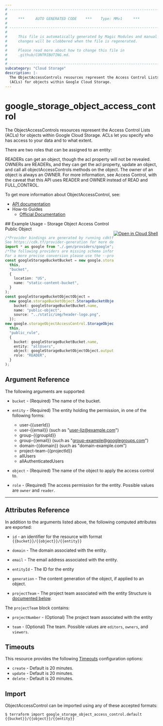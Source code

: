 ```yaml
---
# ----------------------------------------------------------------------------
#
#     ***     AUTO GENERATED CODE    ***    Type: MMv1     ***
#
# ----------------------------------------------------------------------------
#
#     This file is automatically generated by Magic Modules and manual
#     changes will be clobbered when the file is regenerated.
#
#     Please read more about how to change this file in
#     .github/CONTRIBUTING.md.
#
# ----------------------------------------------------------------------------
subcategory: "Cloud Storage"
description: |-
  The ObjectAccessControls resources represent the Access Control Lists
  (ACLs) for objects within Google Cloud Storage.
---
```


# google\_storage\_object\_access\_control

The ObjectAccessControls resources represent the Access Control Lists
(ACLs) for objects within Google Cloud Storage. ACLs let you specify
who has access to your data and to what extent.

There are two roles that can be assigned to an entity:

READERs can get an object, though the acl property will not be revealed.
OWNERs are READERs, and they can get the acl property, update an object,
and call all objectAccessControls methods on the object. The owner of an
object is always an OWNER.
For more information, see Access Control, with the caveat that this API
uses READER and OWNER instead of READ and FULL\_CONTROL.

To get more information about ObjectAccessControl, see:

* [API documentation](https://cloud.google.com/storage/docs/json_api/v1/objectAccessControls)
* How-to Guides
  * [Official Documentation](https://cloud.google.com/storage/docs/access-control/create-manage-lists)

<div class = "oics-button" style="float: right; margin: 0 0 -15px">
  <a href="https://console.cloud.google.com/cloudshell/open?cloudshell_git_repo=https%3A%2F%2Fgithub.com%2Fterraform-google-modules%2Fdocs-examples.git&cloudshell_working_dir=storage_object_access_control_public_object&cloudshell_image=gcr.io%2Fgraphite-cloud-shell-images%2Fterraform%3Alatest&open_in_editor=main.tf&cloudshell_print=.%2Fmotd&cloudshell_tutorial=.%2Ftutorial.md" target="_blank">
    <img alt="Open in Cloud Shell" src="//gstatic.com/cloudssh/images/open-btn.svg" style="max-height: 44px; margin: 32px auto; max-width: 100%;">
  </a>
</div>
## Example Usage - Storage Object Access Control Public Object

```typescript
/*Provider bindings are generated by running cdktf get.
See https://cdk.tf/provider-generation for more details.*/
import * as google from "./.gen/providers/google";
/*The following providers are missing schema information and might need manual adjustments to synthesize correctly: google.
For a more precise conversion please use the --provider flag in convert.*/
const googleStorageBucketBucket = new google.storageBucket.StorageBucket(
  this,
  "bucket",
  {
    location: "US",
    name: "static-content-bucket",
  }
);
const googleStorageBucketObjectObject =
  new google.storageBucketObject.StorageBucketObject(this, "object", {
    bucket: googleStorageBucketBucket.name,
    name: "public-object",
    source: "../static/img/header-logo.png",
  });
new google.storageObjectAccessControl.StorageObjectAccessControl(
  this,
  "public_rule",
  {
    bucket: googleStorageBucketBucket.name,
    entity: "allUsers",
    object: googleStorageBucketObjectObject.outputName,
    role: "READER",
  }
);

```

## Argument Reference

The following arguments are supported:

*   `bucket` -
    (Required)
    The name of the bucket.

*   `entity` -
    (Required)
    The entity holding the permission, in one of the following forms:
    * user-{{userId}}
    * user-{{email}} (such as "user-liz@example.com")
    * group-{{groupId}}
    * group-{{email}} (such as "group-example@googlegroups.com")
    * domain-{{domain}} (such as "domain-example.com")
    * project-team-{{projectId}}
    * allUsers
    * allAuthenticatedUsers

*   `object` -
    (Required)
    The name of the object to apply the access control to.

*   `role` -
    (Required)
    The access permission for the entity.
    Possible values are `owner` and `reader`.

***

## Attributes Reference

In addition to the arguments listed above, the following computed attributes are exported:

*   `id` - an identifier for the resource with format `{{bucket}}/{{object}}/{{entity}}`

*   `domain` -
    The domain associated with the entity.

*   `email` -
    The email address associated with the entity.

*   `entityId` -
    The ID for the entity

*   `generation` -
    The content generation of the object, if applied to an object.

*   `projectTeam` -
    The project team associated with the entity
    Structure is [documented below](#nested_project_team).

<a name="nested_project_team"></a>The `projectTeam` block contains:

*   `projectNumber` -
    (Optional)
    The project team associated with the entity

*   `team` -
    (Optional)
    The team.
    Possible values are `editors`, `owners`, and `viewers`.

## Timeouts

This resource provides the following
[Timeouts](https://developer.hashicorp.com/terraform/plugin/sdkv2/resources/retries-and-customizable-timeouts) configuration options:

* `create` - Default is 20 minutes.
* `update` - Default is 20 minutes.
* `delete` - Default is 20 minutes.

## Import

ObjectAccessControl can be imported using any of these accepted formats:

```console
$ terraform import google_storage_object_access_control.default {{bucket}}/{{object}}/{{entity}}
```
